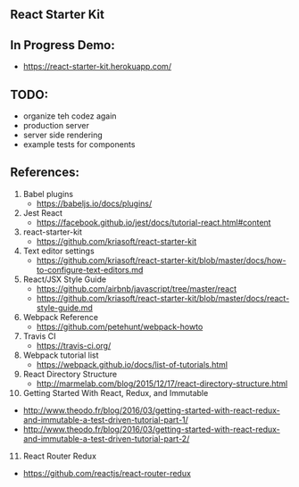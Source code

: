 ## React Starter Kit

## In Progress Demo:

- https://react-starter-kit.herokuapp.com/

## TODO:
- organize teh codez again
- production server
- server side rendering
- example tests for components

## References:
1. Babel plugins
   - https://babeljs.io/docs/plugins/
2. Jest React
   - https://facebook.github.io/jest/docs/tutorial-react.html#content
3. react-starter-kit
   - https://github.com/kriasoft/react-starter-kit
4. Text editor settings
   - https://github.com/kriasoft/react-starter-kit/blob/master/docs/how-to-configure-text-editors.md
5. React/JSX Style Guide
   - https://github.com/airbnb/javascript/tree/master/react
   - https://github.com/kriasoft/react-starter-kit/blob/master/docs/react-style-guide.md
6. Webpack Reference
   - https://github.com/petehunt/webpack-howto
7. Travis CI
   - https://travis-ci.org/
8. Webpack tutorial list
   - https://webpack.github.io/docs/list-of-tutorials.html
9. React Directory Structure
   - http://marmelab.com/blog/2015/12/17/react-directory-structure.html
10. Getting Started With React, Redux, and Immutable
   - http://www.theodo.fr/blog/2016/03/getting-started-with-react-redux-and-immutable-a-test-driven-tutorial-part-1/
   - http://www.theodo.fr/blog/2016/03/getting-started-with-react-redux-and-immutable-a-test-driven-tutorial-part-2/
11. React Router Redux
   - https://github.com/reactjs/react-router-redux
